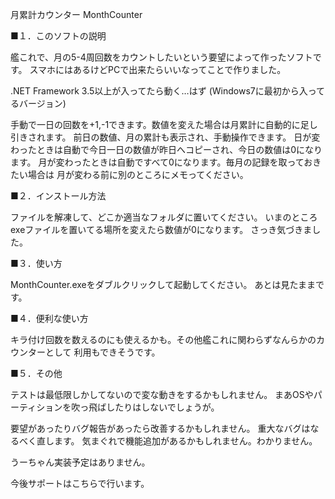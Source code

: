 月累計カウンター MonthCounter

■１．このソフトの説明

艦これで、月の5-4周回数をカウントしたいという要望によって作ったソフトです。
スマホにはあるけどPCで出来たらいいなってことで作りました。

.NET Framework 3.5以上が入ってたら動く…はず
(Windows7に最初から入ってるバージョン)

手動で一日の回数を+1,-1できます。数値を変えた場合は月累計に自動的に足し引きされます。
前日の数値、月の累計も表示され、手動操作できます。
日が変わったときは自動で今日一日の数値が昨日へコピーされ、今日の数値は0になります。
月が変わったときは自動ですべて0になります。毎月の記録を取っておきたい場合は
月が変わる前に別のところにメモってください。


■２．インストール方法

ファイルを解凍して、どこか適当なフォルダに置いてください。
いまのところexeファイルを置いてる場所を変えたら数値が0になります。
さっき気づきました。


■３．使い方

MonthCounter.exeをダブルクリックして起動してください。
あとは見たままです。


■４．便利な使い方

キラ付け回数を数えるのにも使えるかも。その他艦これに関わらずなんらかのカウンターとして
利用もできそうです。


■５．その他

テストは最低限しかしてないので変な動きをするかもしれません。
まあOSやパーティションを吹っ飛ばしたりはしないでしょうが。

要望があったりバグ報告があったら改善するかもしれません。
重大なバグはなるべく直します。
気まぐれで機能追加があるかもしれません。わかりません。

うーちゃん実装予定はありません。

今後サポートはこちらで行います。
